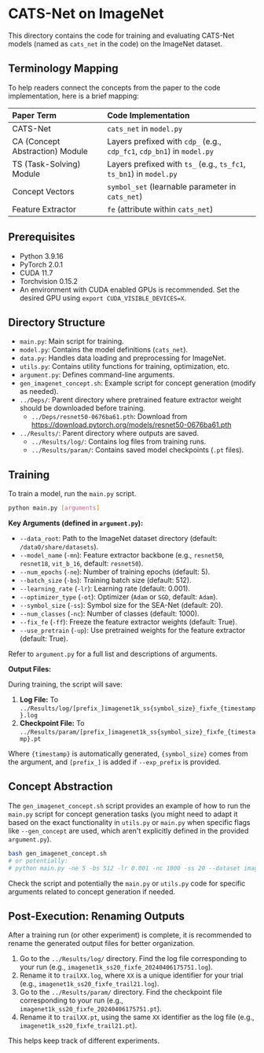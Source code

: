 # CATS-Net on ImageNet
This directory contains the code for training and evaluating CATS-Net models (named as `cats_net` in the code) on the ImageNet dataset.
## Terminology Mapping

To help readers connect the concepts from the paper to the code implementation, here is a brief mapping:

| Paper Term          | Code Implementation                                      |
| :------------------ | :------------------------------------------------------- |
| CATS-Net            | `cats_net` in `model.py`             |
| CA (Concept Abstraction) Module | Layers prefixed with `cdp_` (e.g., `cdp_fc1`, `cdp_bn1`) in `model.py` |
| TS (Task-Solving) Module | Layers prefixed with `ts_` (e.g., `ts_fc1`, `ts_bn1`) in `model.py`   |
| Concept Vectors     | `symbol_set` (learnable parameter in `cats_net`)      |
| Feature Extractor   | `fe` (attribute within `cats_net`)        |

## Prerequisites

-   Python 3.9.16
-   PyTorch 2.0.1
-   CUDA 11.7
-   Torchvision 0.15.2
-   An environment with CUDA enabled GPUs is recommended. Set the desired GPU using `export CUDA_VISIBLE_DEVICES=X`.

## Directory Structure

-   `main.py`: Main script for training.
-   `model.py`: Contains the model definitions (`cats_net`).
-   `data.py`: Handles data loading and preprocessing for ImageNet.
-   `utils.py`: Contains utility functions for training, optimization, etc.
-   `argument.py`: Defines command-line arguments.
-   `gen_imagenet_concept.sh`: Example script for concept generation (modify as needed).
-   `../Deps/`: Parent directory where pretrained feature extractor weight should be downloaded before training. 
    -   `../Deps/resnet50-0676ba61.pth`: Download from https://download.pytorch.org/models/resnet50-0676ba61.pth
-   `../Results/`: Parent directory where outputs are saved.
    -   `../Results/log/`: Contains log files from training runs.
    -   `../Results/param/`: Contains saved model checkpoints (`.pt` files).

## Training

To train a model, run the `main.py` script.

```bash
python main.py [arguments]
```

**Key Arguments (defined in `argument.py`):**

*   `--data_root`: Path to the ImageNet dataset directory (default: `/data0/share/datasets`).
*   `--model_name` (`-mn`): Feature extractor backbone (e.g., `resnet50`, `resnet18`, `vit_b_16`, default: `resnet50`).
*   `--num_epochs` (`-ne`): Number of training epochs (default: 5).
*   `--batch_size` (`-bs`): Training batch size (default: 512).
*   `--learning_rate` (`-lr`): Learning rate (default: 0.001).
*   `--optimizer_type` (`-ot`): Optimizer (`Adam` or `SGD`, default: `Adam`).
*   `--symbol_size` (`-ss`): Symbol size for the SEA-Net (default: 20).
*   `--num_classes` (`-nc`): Number of classes (default: 1000).
*   `--fix_fe` (`-ff`): Freeze the feature extractor weights (default: True).
*   `--use_pretrain` (`-up`): Use pretrained weights for the feature extractor (default: True).

Refer to `argument.py` for a full list and descriptions of arguments.

**Output Files:**

During training, the script will save:

1.  **Log File:** To `../Results/log/[prefix_]imagenet1k_ss{symbol_size}_fixfe_{timestamp}.log`
2.  **Checkpoint File:** To `../Results/param/[prefix_]imagenet1k_ss{symbol_size}_fixfe_{timestamp}.pt`

Where `{timestamp}` is automatically generated, `{symbol_size}` comes from the argument, and `[prefix_]` is added if `--exp_prefix` is provided.

## Concept Abstraction

The `gen_imagenet_concept.sh` script provides an example of how to run the `main.py` script for concept generation tasks (you might need to adapt it based on the exact functionality in `utils.py` or `main.py` when specific flags like `--gen_concept` are used, which aren't explicitly defined in the provided `argument.py`).

```bash
bash gen_imagenet_concept.sh
# or potentially:
# python main.py -ne 5 -bs 512 -lr 0.001 -nc 1000 -ss 20 --dataset imagenet1k --model_name resnet50 --fix_fe --use_pretrain
```

Check the script and potentially the `main.py` or `utils.py` code for specific arguments related to concept generation if needed.

## Post-Execution: Renaming Outputs

After a training run (or other experiment) is complete, it is recommended to rename the generated output files for better organization.

1.  Go to the `../Results/log/` directory. Find the log file corresponding to your run (e.g., `imagenet1k_ss20_fixfe_20240406175751.log`).
2.  Rename it to `trailXX.log`, where `XX` is a unique identifier for your trial (e.g., `imagenet1k_ss20_fixfe_trail21.log`).
3.  Go to the `../Results/param/` directory. Find the checkpoint file corresponding to your run (e.g., `imagenet1k_ss20_fixfe_20240406175751.pt`).
4.  Rename it to `trailXX.pt`, using the same `XX` identifier as the log file (e.g., `imagenet1k_ss20_fixfe_trail21.pt`).

This helps keep track of different experiments. 